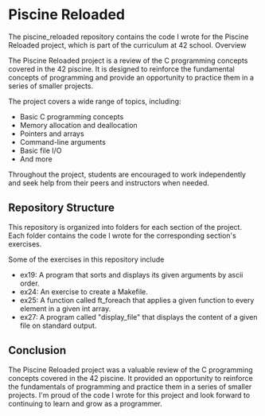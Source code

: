 # Piscine Reloaded

The piscine_reloaded repository contains the code I wrote for the Piscine Reloaded project, which is part of the curriculum at 42 school.
Overview

The Piscine Reloaded project is a review of the C programming concepts covered in the 42 piscine. It is designed to reinforce the fundamental concepts of programming and provide an opportunity to practice them in a series of smaller projects.

The project covers a wide range of topics, including:

  * Basic C programming concepts
  * Memory allocation and deallocation
  * Pointers and arrays
  * Command-line arguments
  * Basic file I/O
  * And more

Throughout the project, students are encouraged to work independently and seek help from their peers and instructors when needed.
## Repository Structure

This repository is organized into folders for each section of the project. Each folder contains the code I wrote for the corresponding section's exercises.

Some of the exercises in this repository include

  * ex19: A program that sorts and displays its given arguments by ascii order. 
  * ex24: An exercise to create a Makefile.
  * ex25: A function called ft_foreach that applies a given function to every element in a given int array. 
  * ex27: A program called "display_file" that displays the content of a given file on standard output.

## Conclusion

The Piscine Reloaded project was a valuable review of the C programming concepts covered in the 42 piscine. It provided an opportunity to reinforce the fundamentals of programming and practice them in a series of smaller projects. I'm proud of the code I wrote for this project and look forward to continuing to learn and grow as a programmer.
